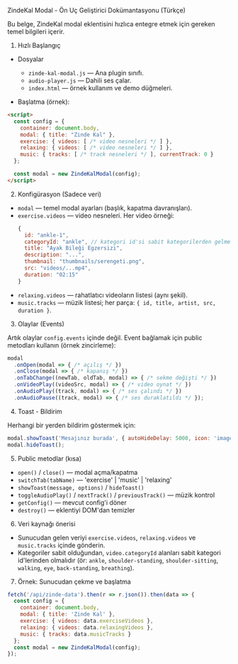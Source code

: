 ZindeKal Modal - Ön Uç Geliştirici Dokümantasyonu (Türkçe)

Bu belge, ZindeKal modal eklentisini hızlıca entegre etmek için gereken temel bilgileri içerir.

1) Hızlı Başlangıç

- Dosyalar
  - `zinde-kal-modal.js` — Ana plugin sınıfı.
  - `audio-player.js` —  Dahili ses çalar.
  - `index.html` — örnek kullanım ve demo düğmeleri.

- Başlatma (örnek):

```html
<script>
  const config = {
    container: document.body,
    modal: { title: "Zinde Kal" },
    exercise: { videos: [ /* video nesneleri */ ] },
    relaxing: { videos: [ /* video nesneleri */ ] },
    music: { tracks: [ /* track nesneleri */ ], currentTrack: 0 }
  };

  const modal = new ZindeKalModal(config);
</script>
```

2) Konfigürasyon (Sadece veri)

- `modal` — temel modal ayarları (başlık, kapatma davranışları).
- `exercise.videos` — video nesneleri. Her video örneği:
  ```js
  {
    id: "ankle-1",
    categoryId: "ankle", // kategori id'si sabit kategorilerden gelmelidir
    title: "Ayak Bileği Egzersizi",
    description: "...",
    thumbnail: "thumbnails/serengeti.png",
    src: "videos/...mp4",
    duration: "02:15"
  }
  ```
- `relaxing.videos` — rahatlatıcı videoların listesi (aynı şekil).
- `music.tracks` — müzik listesi; her parça: `{ id, title, artist, src, duration }`.

3) Olaylar (Events)

Artık olaylar `config.events` içinde değil. Event bağlamak için public metodları kullanın (örnek zincirleme):

```js
modal
  .onOpen(modal => { /* açılış */ })
  .onClose(modal => { /* kapanış */ })
  .onTabChange((newTab, oldTab, modal) => { /* sekme değişti */ })
  .onVideoPlay((videoSrc, modal) => { /* video oynat */ })
  .onAudioPlay((track, modal) => { /* ses çalındı */ })
  .onAudioPause((track, modal) => { /* ses duraklatıldı */ });
```

4) Toast - Bildirim

Herhangi bir yerden bildirim göstermek için:

```js
modal.showToast('Mesajınız burada', { autoHideDelay: 5000, icon: 'images/kanka.png' });
modal.hideToast();
```

5) Public metodlar (kısa)

- `open()` / `close()` — modal açma/kapatma
- `switchTab(tabName)` — 'exercise' | 'music' | 'relaxing'
- `showToast(message, options)` / `hideToast()`
- `toggleAudioPlay()` / `nextTrack()` / `previousTrack()` — müzik kontrol
- `getConfig()` — mevcut config'i döner
- `destroy()` — eklentiyi DOM'dan temizler

6) Veri kaynağı önerisi

- Sunucudan gelen veriyi `exercise.videos`, `relaxing.videos` ve `music.tracks` içinde gönderin.
- Kategoriler sabit olduğundan, `video.categoryId` alanları sabit kategori id'lerinden olmalıdır (ör: `ankle`, `shoulder-standing`, `shoulder-sitting`, `walking`, `eye`, `back-standing`, `breathing`).

7) Örnek: Sunucudan çekme ve başlatma

```js
fetch('/api/zinde-data').then(r => r.json()).then(data => {
  const config = {
    container: document.body,
    modal: { title: 'Zinde Kal' },
    exercise: { videos: data.exerciseVideos },
    relaxing: { videos: data.relaxingVideos },
    music: { tracks: data.musicTracks }
  };
  const modal = new ZindeKalModal(config);
});
```